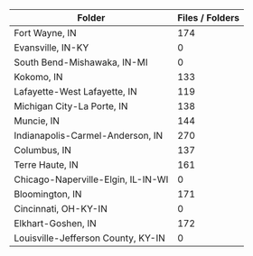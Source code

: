 | Folder                             |   Files / Folders |
|------------------------------------|-------------------|
| Fort Wayne, IN                     |               174 |
| Evansville, IN-KY                  |                 0 |
| South Bend-Mishawaka, IN-MI        |                 0 |
| Kokomo, IN                         |               133 |
| Lafayette-West Lafayette, IN       |               119 |
| Michigan City-La Porte, IN         |               138 |
| Muncie, IN                         |               144 |
| Indianapolis-Carmel-Anderson, IN   |               270 |
| Columbus, IN                       |               137 |
| Terre Haute, IN                    |               161 |
| Chicago-Naperville-Elgin, IL-IN-WI |                 0 |
| Bloomington, IN                    |               171 |
| Cincinnati, OH-KY-IN               |                 0 |
| Elkhart-Goshen, IN                 |               172 |
| Louisville-Jefferson County, KY-IN |                 0 |